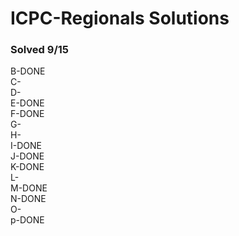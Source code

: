 # ICPC-Regionals Solutions
### Solved 9/15
B-DONE<br>
C-<br>
D-<br>
E-DONE<br>
F-DONE<br>
G-<br>
H-<br>
I-DONE<br>
J-DONE<br>
K-DONE<br>
L-<br>
M-DONE<br>
N-DONE<br>
O-<br>
p-DONE</p>